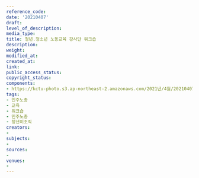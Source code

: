 ```yaml
---
reference_code: 
date: '20210407'
draft: 
level_of_description: 
media_type: 
title: 청년.청소년 노동교육 강사단 워크숍
description: 
weight: 
modified_at: 
created_at: 
link: 
public_access_status: 
copyright_status: 
components:
- https://kctu-photo.s3.ap-northeast-2.amazonaws.com/2021년/4월/20210407-청년.청소년+노동교육+강사단+워크숍_민주노총_교육_워크숍_민주노총_청년미조직/_5D45768.jpg
tags:
- 민주노총
- 교육
- 워크숍
- 민주노총
- 청년미조직
creators:
- 
subjects:
- 
sources:
- 
venues:
- 
---
```

